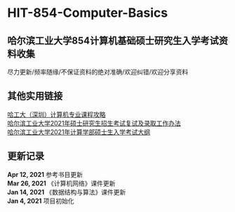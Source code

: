 # HIT-854-Computer-Basics
## 哈尔滨工业大学854计算机基础硕士研究生入学考试资料收集
尽力更新/频率随缘/不保证资料的绝对准确/欢迎纠错/欢迎分享资料

## 其他实用链接
[哈工大（深圳）计算机专业课程攻略](https://github.com/hewei2001/HITSZ-CS-GEEK)<br>
[哈尔滨工业大学2021年硕士研究生招生考试复试及录取工作办法](http://yzb.hit.edu.cn/2021/0317/c8816a251951/page.htm)<br>
[哈尔滨工业大学2021年计算学部硕士生入学考试大纲](http://cs.hit.edu.cn/2020/0829/c11474a244796/page.htm)

## 更新记录
**Apr 12, 2021** 参考书目更新<br>
**Mar 26, 2021** 《计算机网络》课件更新<br>
**Jan 14, 2021** 《数据结构与算法》课件更新<br>
**Jan 4, 2021** 项目初始化

